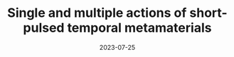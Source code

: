 ---
title: "Single and multiple actions of short-pulsed temporal metamaterials"
date: 2023-07-25
authors: ["C. Rizza", "G. Castaldi", "N. Engheta", "V. Galdi"]
publication_types: ["1"]
abstract: ""
featured: false
publication: "*IEEE Antennas and Propagation Society International Symposium*"
---